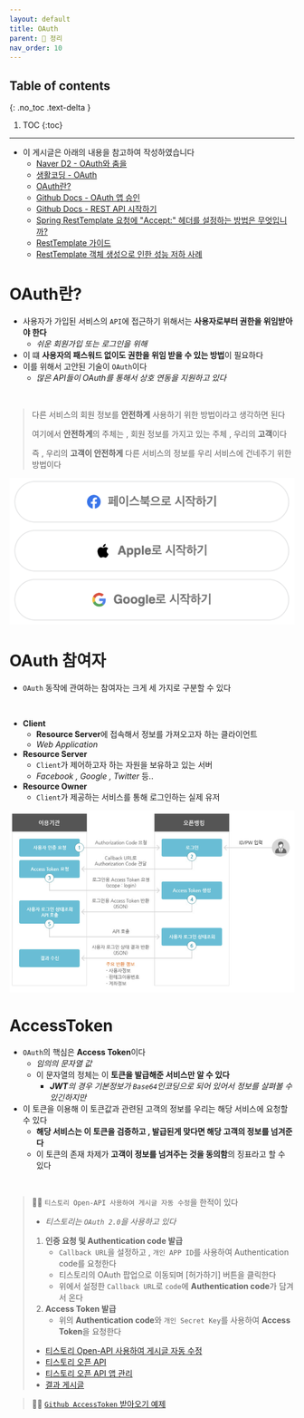 ```yaml
---
layout: default
title: OAuth
parent: 📕 정리
nav_order: 10
---
```

## Table of contents
{: .no_toc .text-delta }

1. TOC
{:toc}
---

- 이 게시글은 아래의 내용을 참고하여 작성하였습니다
  - [Naver D2 - OAuth와 춤을](https://d2.naver.com/helloworld/24942)
  - [생활코딩 - OAuth](https://opentutorials.org/course/3405)
  - [OAuth란?](https://velog.io/@undefcat/OAuth-2.0-%EA%B0%84%EB%8B%A8%EC%A0%95%EB%A6%AC)
  - [Github Docs - OAuth 앱 승인](https://docs.github.com/en/developers/apps/building-oauth-apps/authorizing-oauth-apps)
  - [Github Docs - REST API 시작하기](https://docs.github.com/en/rest/guides/getting-started-with-the-rest-api)
  - [Spring RestTemplate 요청에 "Accept:" 헤더를 설정하는 방법은 무엇입니까?](https://stackoverflow.com/questions/19238715/how-to-set-an-accept-header-on-spring-resttemplate-request)
  - [RestTemplate 가이드](https://www.baeldung.com/rest-template)
  - [RestTemplate 객체 생성으로 인한 성능 저하 사례](https://brocess.tistory.com/265)

# OAuth란?
- 사용자가 가입된 서비스의 `API`에 접근하기 위해서는 **사용자로부터 권한을 위임받아야 한다**
  - *쉬운 회원가입 또는 로그인을 위해*
- 이 떄 **사용자의 패스워드 없이도 권한을 위임 받을 수 있는 방법**이 필요하다
- 이를 위해서 고안된 기술이 `OAuth`이다
  - *많은 API들이 OAuth를 통해서 상호 연동을 지원하고 있다*

<br>

> 다른 서비스의 회원 정보를 **안전하게** 사용하기 위한 방법이라고 생각하면 된다
> 
> 여기에서 **안전하게**의 주체는 , 회원 정보를 가지고 있는 주체 , 우리의 **고객**이다
> 
> 즉 , 우리의 **고객이 안전하게** 다른 서비스의 정보를 우리 서비스에 건네주기 위한 방법이다

![](../../assets/images/algorithmTheory/oauth/oauthExample1.png)

# OAuth 참여자
- `OAuth` 동작에 관여하는 참여자는 크게 세 가지로 구분할 수 있다

<br>

- **Client**
  - **Resource Server**에 접속해서 정보를 가져오고자 하는 클라이언트
  - *Web Application*
- **Resource Server** 
  - `Client`가 제어하고자 하는 자원을 보유하고 있는 서버
  - *Facebook , Google , Twitter* 등..
- **Resource Owner**
  - `Client`가 제공하는 서비스를 통해 로그인하는 실제 유저

![](../../assets/images/algorithmTheory/oauth/oauthFlow.png)

# AccessToken
- `OAuth`의 핵심은 **Access Token**이다
  - *임의의 문자열 값*
  - 이 문자열의 정체는 이 **토큰을 발급해준 서비스만 알 수 있다**
    - ***JWT**의 경우 기본정보가 `Base64`인코딩으로 되어 있어서 정보를 살펴볼 수 있긴하지만*
- 이 토큰을 이용해 이 토큰값과 관련된 고객의 정보를 우리는 해당 서비스에 요청할 수 있다
  - **해당 서비스는 이 토큰을 검증하고 , 발급된게 맞다면 해당 고객의 정보를 넘겨준다**
  - 이 토큰의 존재 차제가 **고객이 정보를 넘겨주는 것을 동의함**의 징표라고 할 수 있다

<br>

> 🙋‍♂️ `티스토리 Open-API 사용하여 게시글 자동 수정`을 한적이 있다
> - *티스토리는 `OAuth 2.0`을 사용하고 있다*
> 
> 1. **인증 요청 및 Authentication code 발급**
>     - `Callback URL`을 설정하고 , `개인 APP ID`를 사용하여 Authentication code를 요청한다
>     - 티스토리의 OAuth 팝업으로 이동되며 [허가하기] 버튼을 클릭한다
>     - 위에서 설정한 `Callback URL`로 `code`에 **Authentication code**가 담겨서 온다
> 2. **Access Token 발급**
>     - 위의 **Authentication code**와 `개인 Secret Key`를 사용하여 **Access Token**을 요청한다
> 
> - [티스토리 Open-API 사용하여 게시글 자동 수정](https://jdalma.github.io/docs/toy-project/tistory-api/)
> - [티스토리 오픈 API](https://tistory.github.io/document-tistory-apis/)
> - [티스토리 오픈 API 앱 관리](https://www.tistory.com/guide/api/manage/list)
> - [결과 게시글](https://write-read.tistory.com/entry/2021?category=904669)

> 🙋‍♂️ [`Github AccessToken` 받아오기 예제](https://github.com/jdalma/practice/blob/master/src/main/java/info/dallog/git/GitController.java)